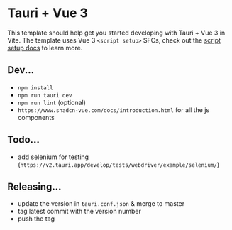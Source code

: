 # Tauri + Vue 3

This template should help get you started developing with Tauri + Vue 3 in Vite. The template uses Vue 3 `<script setup>` SFCs, check out the [script setup docs](https://v3.vuejs.org/api/sfc-script-setup.html#sfc-script-setup) to learn more.


## Dev...

- `npm install`
- `npm run tauri dev`
- `npm run lint` (optional)
- `https://www.shadcn-vue.com/docs/introduction.html` for all the js components

## Todo...
- add selenium for testing (`https://v2.tauri.app/develop/tests/webdriver/example/selenium/`)


## Releasing...
- update the version in `tauri.conf.json` & merge to master
- tag latest commit with the version number
- push the tag
